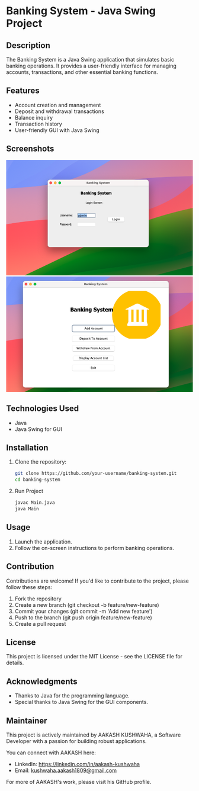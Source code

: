 # Banking System - Java Swing Project

## Description
The Banking System is a Java Swing application that simulates basic banking operations. It provides a user-friendly interface for managing accounts, transactions, and other essential banking functions.

## Features
- Account creation and management
- Deposit and withdrawal transactions
- Balance inquiry
- Transaction history
- User-friendly GUI with Java Swing

## Screenshots
![Screenshot 1](screenshot/1.png)
![Screenshot 2](screenshot/2.png)

## Technologies Used
- Java
- Java Swing for GUI

## Installation
1. Clone the repository:
   ```bash
   git clone https://github.com/your-username/banking-system.git
   cd banking-system
   
   ```
2. Run Project
   ```bash
   javac Main.java
   java Main
   ```
## Usage
1. Launch the application.
2. Follow the on-screen instructions to perform banking operations.

## Contribution
Contributions are welcome! If you'd like to contribute to the project, please follow these steps:

1. Fork the repository
2. Create a new branch (git checkout -b feature/new-feature)
3. Commit your changes (git commit -m 'Add new feature')
4. Push to the branch (git push origin feature/new-feature)
5. Create a pull request

## License
This project is licensed under the MIT License - see the LICENSE file for details.

## Acknowledgments
- Thanks to Java for the programming language.
- Special thanks to Java Swing for the GUI components.

## Maintainer
This project is actively maintained by AAKASH KUSHWAHA, a Software Developer with a passion for building robust applications.

You can connect with AAKASH here:
- LinkedIn: https://linkedin.com/in/aakash-kushwaha
- Email: kushwaha.aakash1809@gmail.com

For more of AAKASH's work, please visit his GitHub profile.